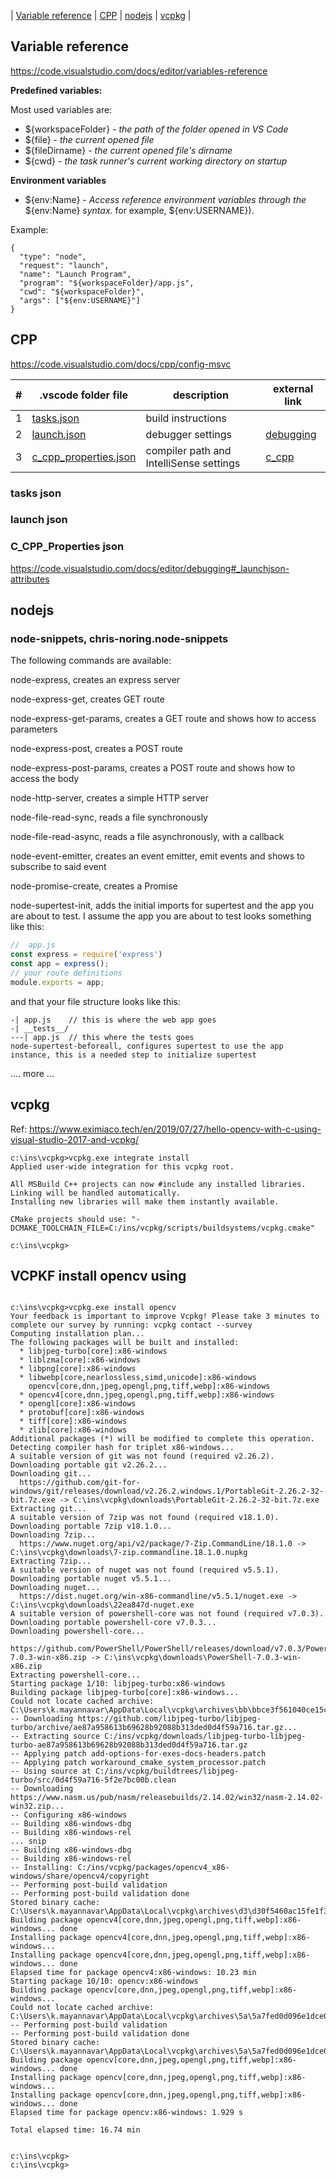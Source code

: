 | [Variable reference](#variable-reference) | [CPP](#cpp) | [nodejs](#nodejs) | [vcpkg](#vcpkg) |

## Variable reference

https://code.visualstudio.com/docs/editor/variables-reference

**Predefined variables:**

Most used variables are:

* ${workspaceFolder} - _the path of the folder opened in VS Code_
* ${file} - _the current opened file_
* ${fileDirname} - _the current opened file's dirname_
* ${cwd} - _the task runner's current working directory on startup_


**Environment variables**

* ${env:Name} - _Access reference environment variables through the_ ${env:Name} _syntax._
for example, ${env:USERNAME}).

Example:

```console
{
  "type": "node",
  "request": "launch",
  "name": "Launch Program",
  "program": "${workspaceFolder}/app.js",
  "cwd": "${workspaceFolder}",
  "args": ["${env:USERNAME}"]
}
```
## CPP

https://code.visualstudio.com/docs/cpp/config-msvc

|# | .vscode folder file | description| external link |
|---|---|---|---|
|1| [tasks.json](#tasks-json) |build instructions | |
|2| [launch.json](#lanuch-json) |debugger settings | [debugging](https://code.visualstudio.com/docs/editor/debugging#_launchjson-attributes)|
|3| [c_cpp_properties.json](#c_cpp_properties-json) | compiler path and IntelliSense settings| [c_cpp](https://code.visualstudio.com/docs/cpp/config-msvc#_cc-configurations)|

### tasks json

### launch json

### C_CPP_Properties json


https://code.visualstudio.com/docs/editor/debugging#_launchjson-attributes


## nodejs

### node-snippets, chris-noring.node-snippets

The following commands are available:

node-express, creates an express server

node-express-get, creates GET route

node-express-get-params, creates a GET route and shows how to access parameters

node-express-post, creates a POST route

node-express-post-params, creates a POST route and shows how to access the body

node-http-server, creates a simple HTTP server

node-file-read-sync, reads a file synchronously

node-file-read-async, reads a file asynchronously, with a callback

node-event-emitter, creates an event emitter, emit events and shows to subscribe to said event

node-promise-create, creates a Promise

node-supertest-init, adds the initial imports for supertest and the app you are about to test. I assume the app you are about to test looks something like this:
```js
//  app.js
const express = require('express')
const app = express();
// your route definitions
module.exports = app;
```
and that your file structure looks like this:

```
-| app.js    // this is where the web app goes
-| __tests__/
---| app.js  // this where the tests goes
node-supertest-beforeall, configures supertest to use the app instance, this is a needed step to initialize supertest
```

.... more ...


## vcpkg

Ref: https://www.eximiaco.tech/en/2019/07/27/hello-opencv-with-c-using-visual-studio-2017-and-vcpkg/
```console
c:\ins\vcpkg>vcpkg.exe integrate install
Applied user-wide integration for this vcpkg root.

All MSBuild C++ projects can now #include any installed libraries.
Linking will be handled automatically.
Installing new libraries will make them instantly available.

CMake projects should use: "-DCMAKE_TOOLCHAIN_FILE=C:/ins/vcpkg/scripts/buildsystems/vcpkg.cmake"

c:\ins\vcpkg>
```

## VCPKF install opencv using

```

c:\ins\vcpkg>vcpkg.exe install opencv
Your feedback is important to improve Vcpkg! Please take 3 minutes to complete our survey by running: vcpkg contact --survey
Computing installation plan...
The following packages will be built and installed:
  * libjpeg-turbo[core]:x86-windows
  * liblzma[core]:x86-windows
  * libpng[core]:x86-windows
  * libwebp[core,nearlossless,simd,unicode]:x86-windows
    opencv[core,dnn,jpeg,opengl,png,tiff,webp]:x86-windows
  * opencv4[core,dnn,jpeg,opengl,png,tiff,webp]:x86-windows
  * opengl[core]:x86-windows
  * protobuf[core]:x86-windows
  * tiff[core]:x86-windows
  * zlib[core]:x86-windows
Additional packages (*) will be modified to complete this operation.
Detecting compiler hash for triplet x86-windows...
A suitable version of git was not found (required v2.26.2). Downloading portable git v2.26.2...
Downloading git...
  https://github.com/git-for-windows/git/releases/download/v2.26.2.windows.1/PortableGit-2.26.2-32-bit.7z.exe -> C:\ins\vcpkg\downloads\PortableGit-2.26.2-32-bit.7z.exe
Extracting git...
A suitable version of 7zip was not found (required v18.1.0). Downloading portable 7zip v18.1.0...
Downloading 7zip...
  https://www.nuget.org/api/v2/package/7-Zip.CommandLine/18.1.0 -> C:\ins\vcpkg\downloads\7-zip.commandline.18.1.0.nupkg
Extracting 7zip...
A suitable version of nuget was not found (required v5.5.1). Downloading portable nuget v5.5.1...
Downloading nuget...
  https://dist.nuget.org/win-x86-commandline/v5.5.1/nuget.exe -> C:\ins\vcpkg\downloads\22ea847d-nuget.exe
A suitable version of powershell-core was not found (required v7.0.3). Downloading portable powershell-core v7.0.3...
Downloading powershell-core...
  https://github.com/PowerShell/PowerShell/releases/download/v7.0.3/PowerShell-7.0.3-win-x86.zip -> C:\ins\vcpkg\downloads\PowerShell-7.0.3-win-x86.zip
Extracting powershell-core...
Starting package 1/10: libjpeg-turbo:x86-windows
Building package libjpeg-turbo[core]:x86-windows...
Could not locate cached archive: C:\Users\k.mayannavar\AppData\Local\vcpkg\archives\bb\bbce3f561040ce15c0fc41a0b4f557f6062a7464.zip
-- Downloading https://github.com/libjpeg-turbo/libjpeg-turbo/archive/ae87a958613b69628b92088b313ded0d4f59a716.tar.gz...
-- Extracting source C:/ins/vcpkg/downloads/libjpeg-turbo-libjpeg-turbo-ae87a958613b69628b92088b313ded0d4f59a716.tar.gz
-- Applying patch add-options-for-exes-docs-headers.patch
-- Applying patch workaround_cmake_system_processor.patch
-- Using source at C:/ins/vcpkg/buildtrees/libjpeg-turbo/src/0d4f59a716-5f2e7bc00b.clean
-- Downloading https://www.nasm.us/pub/nasm/releasebuilds/2.14.02/win32/nasm-2.14.02-win32.zip...
-- Configuring x86-windows
-- Building x86-windows-dbg
-- Building x86-windows-rel
... snip
-- Building x86-windows-dbg
-- Building x86-windows-rel
-- Installing: C:/ins/vcpkg/packages/opencv4_x86-windows/share/opencv4/copyright
-- Performing post-build validation
-- Performing post-build validation done
Stored binary cache: C:\Users\k.mayannavar\AppData\Local\vcpkg\archives\d3\d30f5460ac15fe1f3eaa6b8bd4c6e050cbbfb25b.zip
Building package opencv4[core,dnn,jpeg,opengl,png,tiff,webp]:x86-windows... done
Installing package opencv4[core,dnn,jpeg,opengl,png,tiff,webp]:x86-windows...
Installing package opencv4[core,dnn,jpeg,opengl,png,tiff,webp]:x86-windows... done
Elapsed time for package opencv4:x86-windows: 10.23 min
Starting package 10/10: opencv:x86-windows
Building package opencv[core,dnn,jpeg,opengl,png,tiff,webp]:x86-windows...
Could not locate cached archive: C:\Users\k.mayannavar\AppData\Local\vcpkg\archives\5a\5a7fed0d096e1dce0470546a5095007b8ba9dbb6.zip
-- Performing post-build validation
-- Performing post-build validation done
Stored binary cache: C:\Users\k.mayannavar\AppData\Local\vcpkg\archives\5a\5a7fed0d096e1dce0470546a5095007b8ba9dbb6.zip
Building package opencv[core,dnn,jpeg,opengl,png,tiff,webp]:x86-windows... done
Installing package opencv[core,dnn,jpeg,opengl,png,tiff,webp]:x86-windows...
Installing package opencv[core,dnn,jpeg,opengl,png,tiff,webp]:x86-windows... done
Elapsed time for package opencv:x86-windows: 1.929 s

Total elapsed time: 16.74 min


c:\ins\vcpkg>
c:\ins\vcpkg>

```
